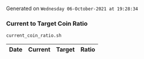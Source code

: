 Generated on `Wednesday 06-October-2021 at 19:28:34`

### Current to Target Coin Ratio
`current_coin_ratio.sh`

Date|Current|Target|Ratio
---|---|---|---
